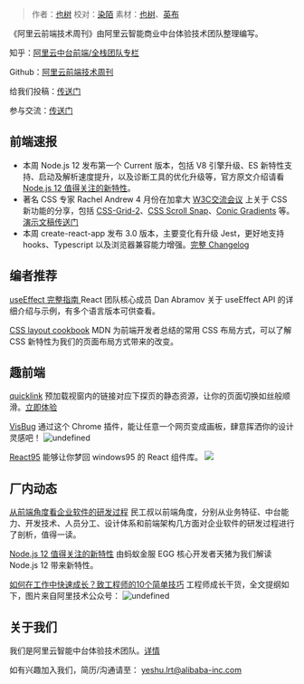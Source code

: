 > 作者：[也树](https://github.com/xdlrt) 校对：[染陌](https://github.com/answershuto) 素材：[也树](https://github.com/xdlrt)、[英布](https://github.com/chaoren1641)

《阿里云前端技术周刊》由阿里云智能商业中台体验技术团队整理编写。

知乎：[阿里云中台前端/全栈团队专栏](https://zhuanlan.zhihu.com/aliyun)

Github：[阿里云前端技术周刊](https://github.com/aliyunfe/weekly)

给我们投稿：[传送门](https://github.com/aliyunfe/weekly/issues/new)

参与交流：[传送门](https://github.com/aliyunfe/weekly/issues/4)

## 前端速报
- 本周 Node.js 12 发布第一个 Current 版本，包括 V8 引擎升级、ES 新特性支持、启动及解析速度提升，以及诊断工具的优化升级等，官方原文介绍请看 [Node.js 12 值得关注的新特性](https://medium.com/@nodejs/introducing-node-js-12-76c41a1b3f3f)。
- 著名 CSS 专家 Rachel Andrew 4 月份在加拿大 [W3C交流会议](https://noti.st/events/7l9yRA/w3c-ac-meeting) 上关于 CSS 新功能的分享，包括 [CSS-Grid-2](https://www.w3.org/TR/css-grid-2/)、[CSS Scroll Snap](https://www.w3.org/TR/css-scroll-snap-1/)、[Conic Gradients](https://www.w3.org/TR/css-images-4/) 等。[演示文稿传送门](https://noti.st/rachelandrew/Kr6L2U/whats-new-in-css)
- 本周 create-react-app 发布 3.0 版本，主要变化有升级 Jest，更好地支持 hooks、Typescript 以及浏览器兼容能力增强。[完整 Changelog ](https://github.com/facebook/create-react-app/releases/tag/v3.0.0)

## 编者推荐

[useEffect 完整指南
](https://overreacted.io/zh-hans/a-complete-guide-to-useeffect/)
React 团队核心成员 Dan Abramov 关于 useEffect API 的详细介绍与示例，有多个语言版本可供查看。

[CSS layout cookbook](https://developer.mozilla.org/en-US/docs/Web/CSS/Layout_cookbook)
MDN 为前端开发者总结的常用 CSS 布局方式，可以了解 CSS 新特性为我们的页面布局方式带来的改变。


## 趣前端
[quicklink](https://github.com/GoogleChromeLabs/quicklink)
预加载视窗内的链接对应下探页的静态资源，让你的页面切换如丝般顺滑。[立即体验](https://keyword-2-ecd7b.firebaseapp.com/)

[VisBug](https://github.com/GoogleChromeLabs/ProjectVisBug)
通过这个 Chrome 插件，能让任意一个网页变成画板，肆意挥洒你的设计灵感吧！
![undefined](https://img.alicdn.com/tfs/TB1EvpWSOLaK1RjSZFxXXamPFXa-2878-1534.png) 

[React95](https://github.com/arturbien/React95)
能够让你梦回 windows95 的 React 组件库。
![](https://img.alicdn.com/tfs/TB1oQLZSMHqK1RjSZFgXXa7JXXa-1173-443.png)

## 厂内动态
[从前端角度看企业软件的研发过程](https://www.yuque.com/xufei-coder/code/fd0gv5)
民工叔以前端角度，分别从业务特征、中台能力、开发技术、人员分工、设计体系和前端架构几方面对企业软件的研发过程进行了剖析，值得一读。

[Node.js 12 值得关注的新特性](https://www.yuque.com/egg/nodejs/nodejs-12)
由蚂蚁金服 EGG 核心开发者天猪为我们解读 Node.js 12 带来新特性。

[如何在工作中快速成长？致工程师的10个简单技巧](https://mp.weixin.qq.com/s/wqb_Vwv-r6Aj-LEm_EWJXQ)
工程师成长干货，全文提纲如下，图片来自阿里技术公众号：
![undefined](https://img.alicdn.com/tfs/TB1VQQyS5rpK1RjSZFhXXXSdXXa-1080-564.png) 

## 关于我们

我们是阿里云智能中台体验技术团队。[详情](https://github.com/aliyunfe/weekly/blob/master/about.md)

如有兴趣加入我们，简历/沟通请至： yeshu.lrt@alibaba-inc.com

